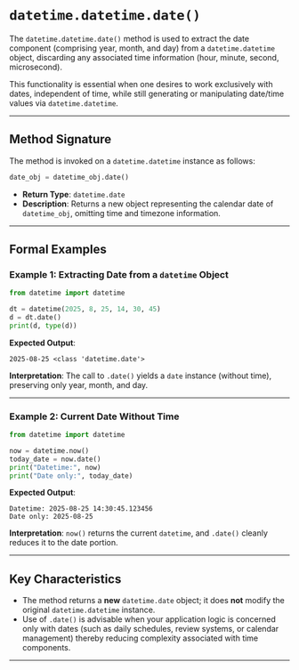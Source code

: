 # `datetime.datetime.date()`

The `datetime.datetime.date()` method is used to extract the date component (comprising year, month, and day) from a `datetime.datetime` object, discarding any associated time information (hour, minute, second, microsecond).

This functionality is essential when one desires to work exclusively with dates, independent of time, while still generating or manipulating date/time values via `datetime.datetime`.

---

## Method Signature

The method is invoked on a `datetime.datetime` instance as follows:

```python
date_obj = datetime_obj.date()
```

* **Return Type**: `datetime.date`
* **Description**: Returns a new object representing the calendar date of `datetime_obj`, omitting time and timezone information.

---

## Formal Examples

### Example 1: Extracting Date from a `datetime` Object

```python
from datetime import datetime

dt = datetime(2025, 8, 25, 14, 30, 45)
d = dt.date()
print(d, type(d))
```

**Expected Output**:

```
2025-08-25 <class 'datetime.date'>
```

**Interpretation**: The call to `.date()` yields a `date` instance (without time), preserving only year, month, and day.

---

### Example 2: Current Date Without Time

```python
from datetime import datetime

now = datetime.now()
today_date = now.date()
print("Datetime:", now)
print("Date only:", today_date)
```

**Expected Output**:

```
Datetime: 2025-08-25 14:30:45.123456
Date only: 2025-08-25
```

**Interpretation**: `now()` returns the current `datetime`, and `.date()` cleanly reduces it to the date portion.

---

## Key Characteristics

* The method returns a **new** `datetime.date` object; it does **not** modify the original `datetime.datetime` instance.
* Use of `.date()` is advisable when your application logic is concerned only with dates (such as daily schedules, review systems, or calendar management) thereby reducing complexity associated with time components.

---
